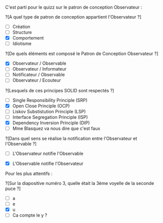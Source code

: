 C'est parti pour le quizz sur le patron de conception Observateur :

?[A quel type de patron de conception appartient l'Observateur ?]
-[ ] Création
-[ ] Structure
-[x] Comportement
-[ ] Idiotisme 

?[De quels éléments est composé le Patron de Conception Observateur ?]
-[x] Observateur / Observable
-[ ] Observateur / Informateur
-[ ] Notificateur / Observable
-[ ] Observateur / Ecouteur

?[Lesquels de ces principes SOLID sont respectés ?]
-[ ] Single Responsibility Principle (SRP)
-[x] Open Close Principle (OCP)
-[ ] Liskov Substistution Principle (LSP)
-[ ] Interface Segregation Principle (ISP)
-[x] Dependency Inversion Principle (DIP)
-[ ] Mme Blasquez va nous dire que c'est faux

?[Dans quel sens se réalise la notification entre l'Observateur et l'Observable ?]
-[ ] L'Observateur notifie l'Observable
-[x] L'Observable notifie l'Observateur


Pour les plus attentifs :

?[Sur la diapositive numéro 3, quelle était la 3ème voyelle de la seconde puce ?]
-[ ] a
-[ ] e
-[x] u
-[ ] Ca compte le y ?
